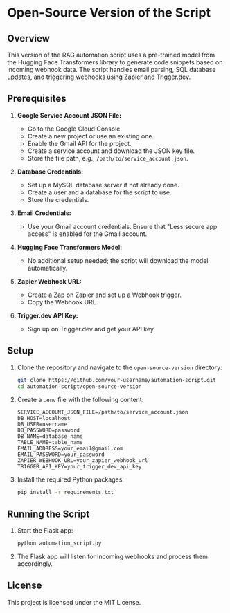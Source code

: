 # Open-Source Version of the Script

## Overview

This version of the RAG automation script uses a pre-trained model from the Hugging Face Transformers library to generate code snippets based on incoming webhook data. The script handles email parsing, SQL database updates, and triggering webhooks using Zapier and Trigger.dev.

## Prerequisites

1. **Google Service Account JSON File:**
    - Go to the Google Cloud Console.
    - Create a new project or use an existing one.
    - Enable the Gmail API for the project.
    - Create a service account and download the JSON key file.
    - Store the file path, e.g., `/path/to/service_account.json`.

2. **Database Credentials:**
    - Set up a MySQL database server if not already done.
    - Create a user and a database for the script to use.
    - Store the credentials.

3. **Email Credentials:**
    - Use your Gmail account credentials. Ensure that "Less secure app access" is enabled for the Gmail account.

4. **Hugging Face Transformers Model:**
    - No additional setup needed; the script will download the model automatically.

5. **Zapier Webhook URL:**
    - Create a Zap on Zapier and set up a Webhook trigger.
    - Copy the Webhook URL.

6. **Trigger.dev API Key:**
    - Sign up on Trigger.dev and get your API key.

## Setup

1. Clone the repository and navigate to the `open-source-version` directory:
    ```sh
    git clone https://github.com/your-username/automation-script.git
    cd automation-script/open-source-version
    ```

2. Create a `.env` file with the following content:
    ```plaintext
    SERVICE_ACCOUNT_JSON_FILE=/path/to/service_account.json
    DB_HOST=localhost
    DB_USER=username
    DB_PASSWORD=password
    DB_NAME=database_name
    TABLE_NAME=table_name
    EMAIL_ADDRESS=your_email@gmail.com
    EMAIL_PASSWORD=your_password
    ZAPIER_WEBHOOK_URL=your_zapier_webhook_url
    TRIGGER_API_KEY=your_trigger_dev_api_key
    ```

3. Install the required Python packages:
    ```sh
    pip install -r requirements.txt
    ```

## Running the Script

1. Start the Flask app:
    ```sh
    python automation_script.py
    ```

2. The Flask app will listen for incoming webhooks and process them accordingly.

## License

This project is licensed under the MIT License.

